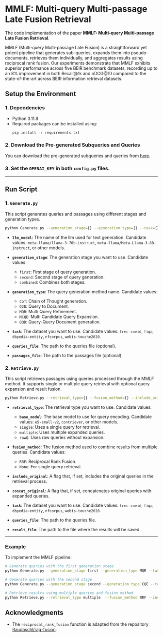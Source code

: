 # MMLF: Multi-query Multi-passage Late Fusion Retrieval

The code implementation of the paper **MMLF: Multi-query Multi-passage Late Fusion Retrieval**.

MMLF (Multi-query Multi-passage Late Fusion) is a straightforward yet potent pipeline that generates sub-queries, expands them into pseudo-documents, retrieves them individually, and aggregates results using reciprocal rank fusion. Our experiments demonstrate that MMLF exhibits superior performance across five BEIR benchmark datasets, recording up to an 8% improvement in both Recall@1k and nDCG@10 compared to the state-of-the-art across BEIR information retrieval datasets.

## Setup the Environment

### 1. Dependencies

- Python 3.11.8
- Required packages can be installed using:
  ```bash
  pip install -r requirements.txt
  ```

### 2. Download the Pre-generated Subqueries and Queries

You can download the pre-generated subqueries and queries from [here](https://github.com/cnclabs/codes.mq.mp/blob/main/Generated_Results.zip).

### 3. Set the `OPENAI_KEY` in both `config.py` files.

---

## Run Script

### 1. `Generate.py`

This script generates queries and passages using different stages and generation types.

```bash
python Generate.py --generation_stage={} --generation_type={} --task={} --queries_file={} --passages_file={}
```
- **`llm_model`**: The name of the llm used for text generation. Candidate values: `meta-llama/llama-3-70b-instruct`, `meta-llama/Meta-Llama-3-8B-Instruct`, or other models.

- **`generation_stage`**: The generation stage you want to use. Candidate values:

  - `first`: First stage of query generation.
  - `second`: Second stage of query generation.
  - `combined`: Combines both stages.
- **`generation_type`**: The query generation method name. Candidate values:

  - `CoT`: Chain of Thought generation.
  - `Q2D`: Query to Document.
  - `MQR`: Multi Query Refinement.
  - `MCQE`: Multi Candidate Query Expansion.
  - `QQD`: Query-Query Document generation.
- **`task`**: The dataset you want to use. Candidate values: `trec-covid`, `fiqa`, `dbpedia-entity`, `nfcorpus`, `webis-touche2020`.
- **`queries_file`**: The path to the queries file (optional).
- **`passages_file`**: The path to the passages file (optional).

### 2. `Retrieve.py`

This script retrieves passages using queries processed through the MMLF method. It supports single or multiple query retrieval with optional query expansion and result fusion.

```bash
python Retrieve.py --retrieval_type={} --fusion_method={} --include_original --concat_original --base_model={} --task={} --queries_file={} --result_file={}
```

- **`retrieval_type`**: The retrieval type you want to use. Candidate values:
  
  - **`base_model`**: The base model to use for query encoding. Candidate values: `e5-small-v2`, `contriever`, or other models.
  - `single`: Uses a single query for retrieval.
  - `multiple`: Uses multiple expanded queries.
  - `rawQ`: Uses raw queries without expansion.
- **`fusion_method`**: The fusion method used to combine results from multiple queries. Candidate values:

  - `RRF`: Reciprocal Rank Fusion.
  - `None`: For single query retrieval.
- **`include_original`**: A flag that, if set, includes the original queries in the retrieval process.
- **`concat_original`**: A flag that, if set, concatenates original queries with expanded queries.
- **`task`**: The dataset you want to use. Candidate values: `trec-covid`, `fiqa`, `dbpedia-entity`, `nfcorpus`, `webis-touche2020`.
- **`queries_file`**: The path to the queries file.
- **`result_file`**: The path to the file where the results will be saved.

---

### Example

To implement the MMLF pipeline:

```bash
# Generate queries with the first generation stage
python Generate.py --generation_stage first --generation_type MQR --task "$task_type" --queries_file "your_queries_file"

# Generate queries with the second stage
python Generate.py --generation_stage second --generation_type CQE --task "$task_type" --queries_file "your_queries_file" --passages_file "your_passages_file"

# Retrieve results using multiple queries and fusion method
python Retrieve.py --retrieval_type multiple  --fusion_method RRF --include_original --base_model "$base_model" --task "$task_type" --queries_file "your_passages_file" --result_file "your_result_file"
```

## Acknowledgments

- The `reciprocal_rank_fusion` function is adapted from the repository [Raudaschl/rag-fusion](https://github.com/Raudaschl/rag-fusion).
